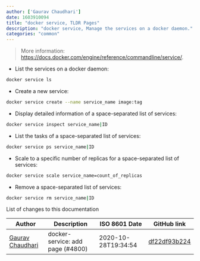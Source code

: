 ```yaml
---
author: ['Gaurav Chaudhari']
date: 1603910094
title: "docker service, TLDR Pages"
description: "docker service, Manage the services on a docker daemon."
categories: "common"
---
```

> More information: <https://docs.docker.com/engine/reference/commandline/service/>.

- List the services on a docker daemon:

```bash
docker service ls
```

- Create a new service:

```bash
docker service create --name service_name image:tag
```

- Display detailed information of a space-separated list of services:

```bash
docker service inspect service_name|ID
```

- List the tasks of a space-separated list of services:

```bash
docker service ps service_name|ID
```

- Scale to a specific number of replicas for a space-separated list of services:

```bash
docker service scale service_name=count_of_replicas
```

- Remove a space-separated list of services:

```bash
docker service rm service_name|ID
```
List of changes to this documentation


Author | Description | ISO 8601 Date | GitHub link
------|-----|-----|-----
[Gaurav Chaudhari](mailto:capristar02@gmail.com) | docker-service: add page (#4800) | 2020-10-28T19:34:54 | [df22df93b224](https://github.com/tldr-pages/tldr/commit/df22df93b2241d30232351ec23d26f505a0431b5)

